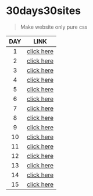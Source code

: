# 30days30sites

> Make website only pure css

DAY | LINK
:--:|:--:
1   | [click here](https://day01diegobatista.netlify.com/ "day 1")
2   | [click here](https://day02diegobatista.netlify.com/ "day 2")
3   | [click here](https://day03diegobatista.netlify.com/ "day 3")
4   | [click here](https://day04diegobatista.netlify.com/ "day 4")
5   | [click here](https://day05diegobatista.netlify.com/ "day 5")
6   | [click here](https://day06diegobatista.netlify.com/ "day 6")
7   | [click here](https://day07diegobatista.netlify.com/ "day 7")
8   | [click here](https://day8eduardodantas.netlify.com "day 8")
9   | [click here](https://day9eduardodantas.netlify.com "day 9")
10   | [click here](https://day10eduardodantas.netlify.com "day 10")
11   | [click here](https://day11eduardodantas.netlify.com "day 11")
12   | [click here](https://day12eduardodantas.netlify.com "day 12")
13   | [click here](https://day13eduardodantas.netlify.com "day 13")
14   | [click here](https://day14eduardodantas.netlify.com "day 14")
15   | [click here](https://day15eduardodantas.netlify.com "day 15")
